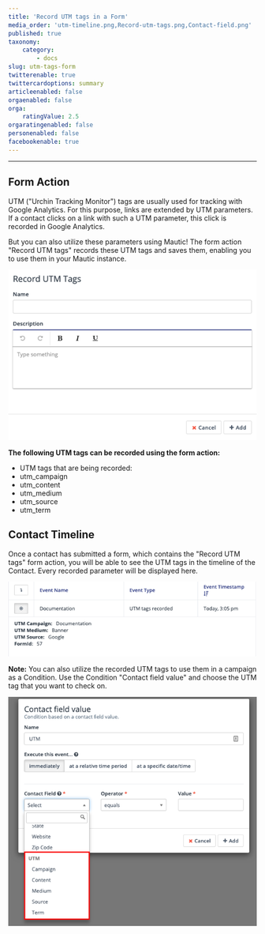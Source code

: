 ```yaml
---
title: 'Record UTM tags in a Form'
media_order: 'utm-timeline.png,Record-utm-tags.png,Contact-field.png'
published: true
taxonomy:
    category:
        - docs
slug: utm-tags-form
twitterenable: true
twittercardoptions: summary
articleenabled: false
orgaenabled: false
orga:
    ratingValue: 2.5
orgaratingenabled: false
personenabled: false
facebookenable: true
---
```


---------------------

## Form Action

UTM ("Urchin Tracking Monitor") tags are usually used for tracking with Google Analytics. For this purpose, links are extended by UTM parameters. If a contact clicks on a link with such a UTM parameter, this click is recorded in Google Analytics. 

But you can also utilize these parameters using Mautic! The form action "Record UTM tags" records these UTM tags and saves them, enabling you to use them in your Mautic instance.

![](Record-utm-tags.png)

**The following UTM tags can be recorded using the form action:**
* UTM tags that are being recorded:
* utm_campaign
* utm_content
* utm_medium
* utm_source
* utm_term

## Contact Timeline

Once a contact has submitted a form, which contains the "Record UTM tags" form action, you will be able to see the UTM tags in the timeline of the Contact. Every recorded parameter will be displayed here.

![](utm-timeline.png)

**Note:**
You can also utilize the recorded UTM tags to use them in a campaign as a Condition. Use the Condition "Contact field value" and choose the UTM tag that you want to check on.

![](Contact-field.png)